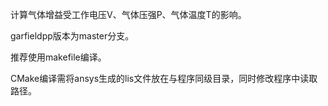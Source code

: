 计算气体增益受工作电压V、气体压强P、气体温度T的影响。

garfieldpp版本为master分支。

推荐使用makefile编译。

CMake编译需将ansys生成的lis文件放在与程序同级目录，同时修改程序中读取路径。